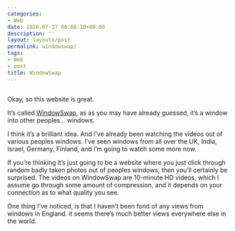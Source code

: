 ```yaml
---
categories:
- Web
date: 2020-07-17 00:08:10+00:00
description: ''
layout: layouts/post
permalink: windowswap/
tags:
- Web
- post
title: WindowSwap
---
```


<p><img src="https://chrishannah.me/images/2020/07/Screenshot-2020-07-16-at-23.58.18.png" alt="" /></p>
<p>Okay, so this website is great.</p>
<p>It&#8217;s called <a href="https://window-swap.com">WindowSwap</a>, as as you may have already guessed, it&#8217;s a window into other peoples&#8230; windows.</p>
<p>I think it&#8217;s a brilliant idea. And I&#8217;ve already been watching the videos out of various peoples windows. I&#8217;ve seen windows from all over the UK, India, Israel, Germany, Finland, and I&#8217;m going to watch some more now.</p>
<p>If you&#8217;re thinking it&#8217;s just going to be a website where you just click through random badly taken photos out of peoples windows, then you&#8217;ll certainly be surprised. The videos on WindowSwap are 10-minute HD videos, which I assume go through some amount of compression, and it depends on your connection as to what quality you see.</p>
<p>One thing I&#8217;ve noticed, is that I haven’t been fond of any views from windows in England. it seems there&#8217;s much better views everywhere else in the world.</p>
